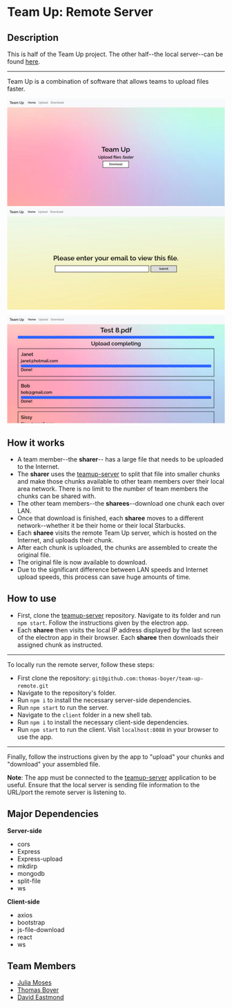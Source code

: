# Team Up: Remote Server

## Description
This is half of the Team Up project. The other half--the local server--can be found [here](https://github.com/juliamoses/teamup-server).

---

Team Up is a combination of software that allows teams to upload files faster.


!["Homepage"](https://github.com/juliamoses/team-up-remote/blob/master/docs/team-up-1.png?raw=true)
!["Email verification"](https://github.com/juliamoses/team-up-remote/blob/master/docs/team-up-2.png?raw=true)
!["File info"](https://github.com/juliamoses/team-up-remote/blob/master/docs/team-up-3.png?raw=true)

## How it works

- A team member--the **sharer**-- has a large file that needs to be uploaded to the Internet.
- The **sharer** uses the [teamup-server](https://github.com/juliamoses/teamup-server) to split that file into smaller chunks and make those chunks available to other team members over their local area network. There is no limit to the number of team members the chunks can be shared with.
- The other team members--the **sharees**--download one chunk each over LAN.
- Once that download is finished, each **sharee** moves to a different network--whether it be their home or their local Starbucks.
- Each **sharee** visits the remote Team Up server, which is hosted on the Internet, and uploads their chunk.
- After each chunk is uploaded, the chunks are assembled to create the original file.
- The original file is now available to download.
- Due to the significant difference between LAN speeds and Internet upload speeds, this process can save huge amounts of time.

## How to use

- First, clone the [teamup-server](https://github.com/juliamoses/teamup-server) repository. Navigate to its folder and run `npm start`. Follow the instructions given by the electron app.
- Each **sharee** then visits the local IP address displayed by the last screen of the electron app in their browser. Each **sharee** then downloads their assigned chunk as instructed.

---

To locally run the remote server, follow these steps:
- First clone the repository: `git@github.com:thomas-boyer/team-up-remote.git`
- Navigate to the repository's folder.
- Run `npm i` to install the necessary server-side dependencies.
- Run `npm start` to run the server.
- Navigate to the `client` folder in a new shell tab.
- Run `npm i` to install the necessary client-side dependencies.
- Run `npm start` to run the client. Visit `localhost:8088` in your browser to use the app.

---

Finally, follow the instructions given by the app to "upload" your chunks and "download" your assembled file.

**Note**: The app must be connected to the [teamup-server](https://github.com/juliamoses/teamup-server) application to be useful. Ensure that the local server is sending file information to the URL/port the remote server is listening to.

## Major Dependencies
**Server-side**
- cors
- Express
- Express-upload
- mkdirp
- mongodb
- split-file
- ws

**Client-side**
- axios
- bootstrap
- js-file-download
- react
- ws

## Team Members
- [Julia Moses](https://github.com/juliamoses)
- [Thomas Boyer](https://github.com/thomas-boyer)
- [David Eastmond](https://github.com/davideastmond)

